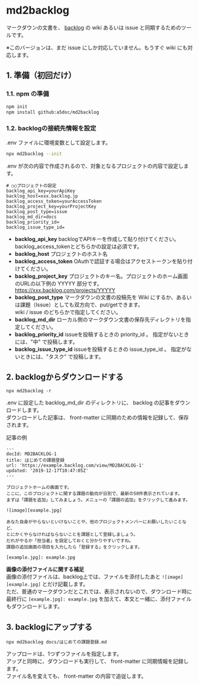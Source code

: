 md2backlog
==========

マークダウンの文書を、 [backlog](https://backlog.com/ja/) の wiki あるいは issue と同期するためのツールです。

※このバージョンは、まだ issue にしか対応していません。もうすぐ wiki にも対応します。

## 1. 準備（初回だけ）

### 1.1. npm の準備

```bash
npm init
npm install github:a5doc/md2backlog

```

### 1.2. backlogの接続先情報を設定

.env ファイルに環境変数として設定します。

```bash
npx md2backlog --init
```

.env が次の内容で作成されるので、対象となるプロジェクトの内容で設定します。

```
# ○○プロジェクトの設定
backlog_api_key=yourApiKey
backlog_host=xxx.backlog.jp
backlog_access_token=yourAccessToken
backlog_project_key=yourProjectKey
backlog_post_type=issue
backlog_md_dir=docs
backlog_priority_id=
backlog_issue_type_id=
```

* **backlog_api_key**
    backlogでAPIキーを作成して貼り付けてください。
    backlog_access_tokenとどちらかの設定は必須です。
* **backlog_host**
    プロジェクトのホスト名
* **backlog_access_token**
    OAuthで認証する場合はアクセストークンを貼り付けてください。
* **backlog_project_key**
    プロジェクトのキー名。プロジェクトのホーム画面のURLの以下例の YYYYY 部分です。  
    https://xxx.backlog.com/projects/YYYYY
* **backlog_post_type**
    マークダウンの文書の投稿先を Wiki にするか、あるいは課題（Issue）としても双方向で、put/getできます。  
    wiki / issue のどちらかで指定してください。
* **backlog_md_dir**
    ローカル側のマークダウン文書の保存先ディレクトリを指定してください。
* **backlog_priority_id**
    issueを投稿するときの priority_id 。
    指定がないときには、"中" で投稿します。
* **backlog_issue_type_id**
    issueを投稿するときの issue_type_id 。
    指定がないときには、"タスク" で投稿します。


## 2. backlogからダウンロードする

```
npx md2backlog -r
```

.env に設定した backlog_md_dir のディレクトリに、 backlog の記事をダウンロードします。  
ダウンロードした記事は、 front-matter に同期のための情報を記録して、保存されます。

記事の例

```
---
docId: MD2BACKLOG-1
title: はじめての課題登録
url: 'https://example.backlog.com/view/MD2BACKLOG-1'
updated: '2019-12-17T10:47:05Z'
---

プロジェクトホームの画面です。
ここに、このプロジェクトに関する課題の動向が日別で、最新の50件表示されています。
まずは「課題を追加」してみましょう。メニューの「課題の追加」をクリックして進みます。

![image][example.jpg]

あなた自身がやらないといけないことや、他のプロジェクトメンバーにお願いしたいことなど、
とにかくやらなければならないことを課題として登録しましょう。
だれがやるか「担当者」を設定しておくと分かりやすいですね。 
課題の追加画面の項目を入力したら「登録する」をクリックします。

[example.jpg]: example.jpg
```

**画像の添付ファイルに関する補足**  
画像の添付ファイルは、backlog上では、ファイルを添付したあと `![image][example.jpg]` とだけ記載します。  
ただ、普通のマークダウンだとこれでは、表示されないので、ダウンロード時に最終行に `[example.jpg]: example.jpg` を加えて、本文と一緒に、添付ファイルもダウンロードします。

## 3. backlogにアップする

```
npx md2backlog docs/はじめての課題登録.md
```

アップロードは、1つずつファイルを指定します。  
アップと同時に、ダウンロードも実行して、 front-matter に同期情報を記録します。  
ファイル名を変えても、 front-matter の内容で追従します。

